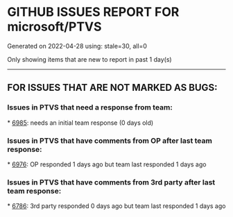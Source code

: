 
# GITHUB ISSUES REPORT FOR microsoft/PTVS


Generated on 2022-04-28 using: stale=30, all=0


Only showing items that are new to report in past 1 day(s)


---

## FOR ISSUES THAT ARE NOT MARKED AS BUGS:


### Issues in PTVS that need a response from team:


\* [6985](https://github.com/microsoft/PTVS/issues/6985 "Missing options in editing Fonts and colors"): needs an initial team response (0 days old)

### Issues in PTVS that have comments from OP after last team response:


\* [6976](https://github.com/microsoft/PTVS/issues/6976 "An error pops up after clicking Add environment."): OP responded 1 days ago but team last responded 1 days ago

### Issues in PTVS that have comments from 3rd party after last team response:


\* [6786](https://github.com/microsoft/PTVS/issues/6786 "Autocomplete after open brackets replaces entire line of code"): 3rd party responded 0 days ago but team last responded 1 days ago
